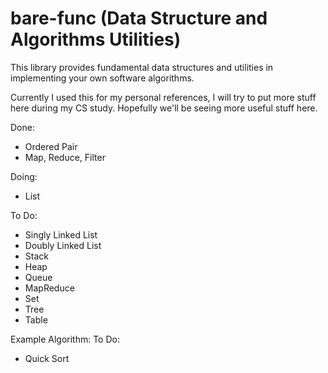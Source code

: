 bare-func (Data Structure and Algorithms Utilities)
=================================================

This library provides fundamental data structures and utilities 
in implementing your own software algorithms.

Currently I used this for my personal references,
I will try to put more stuff here during my CS study.
Hopefully we'll be seeing more useful stuff here.

Done:
- Ordered Pair
- Map, Reduce, Filter

Doing:
- List

To Do:
- Singly Linked List
- Doubly Linked List
- Stack
- Heap
- Queue
- MapReduce
- Set
- Tree
- Table

Example Algorithm: 
To Do:
- Quick Sort
